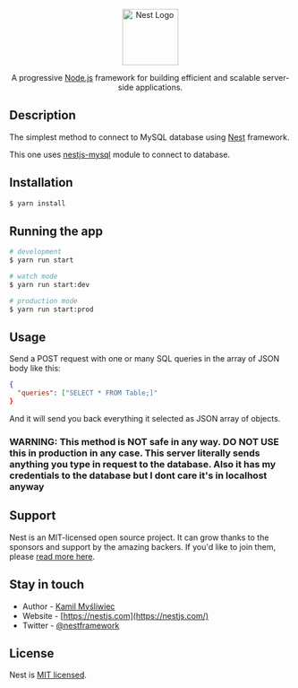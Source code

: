 <p align="center">
  <a href="http://nestjs.com/" target="blank"><img src="https://nestjs.com/img/logo-small.svg" width="100" alt="Nest Logo" /></a>
</p>

[circleci-image]: https://img.shields.io/circleci/build/github/nestjs/nest/master?token=abc123def456
[circleci-url]: https://circleci.com/gh/nestjs/nest

  <p align="center">A progressive <a href="http://nodejs.org" target="_blank">Node.js</a> framework for building efficient and scalable server-side applications.</p>
    <p align="center">


## Description

The simplest method to connect to MySQL database using [Nest](https://github.com/nestjs/nest) framework.

This one uses [nestjs-mysql](https://github.com/Tony133/nestjs-mysql) module to connect to database. 

## Installation

```bash
$ yarn install
```

## Running the app

```bash
# development
$ yarn run start

# watch mode
$ yarn run start:dev

# production mode
$ yarn run start:prod
```

## Usage

Send a POST request with one or many SQL queries in the array of JSON body like this:
```json
{
  "queries": ["SELECT * FROM Table;]"
}
```
And it will send you back everything it selected as JSON array of objects.

### WARNING: This method is NOT safe in any way. DO NOT USE this in production in any case. This server literally sends anything you type in request to the database. Also it has my credentials to the database but I dont care it's in localhost anyway

## Support

Nest is an MIT-licensed open source project. It can grow thanks to the sponsors and support by the amazing backers. If you'd like to join them, please [read more here](https://docs.nestjs.com/support).

## Stay in touch

- Author - [Kamil Myśliwiec](https://kamilmysliwiec.com)
- Website - [https://nestjs.com](https://nestjs.com/)
- Twitter - [@nestframework](https://twitter.com/nestframework)

## License

Nest is [MIT licensed](LICENSE).
